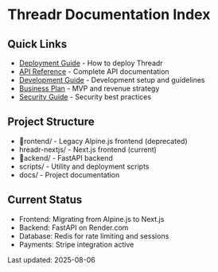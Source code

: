 ﻿# Threadr Documentation Index

## Quick Links
- [Deployment Guide](deployment/README.md) - How to deploy Threadr
- [API Reference](api/README.md) - Complete API documentation
- [Development Guide](development/README.md) - Development setup and guidelines
- [Business Plan](business/README.md) - MVP and revenue strategy
- [Security Guide](security/SECURITY.md) - Security best practices

## Project Structure
- rontend/ - Legacy Alpine.js frontend (deprecated)
- 	hreadr-nextjs/ - Next.js frontend (current)
- ackend/ - FastAPI backend
- scripts/ - Utility and deployment scripts
- docs/ - Project documentation

## Current Status
- Frontend: Migrating from Alpine.js to Next.js
- Backend: FastAPI on Render.com
- Database: Redis for rate limiting and sessions
- Payments: Stripe integration active

Last updated: 2025-08-06
